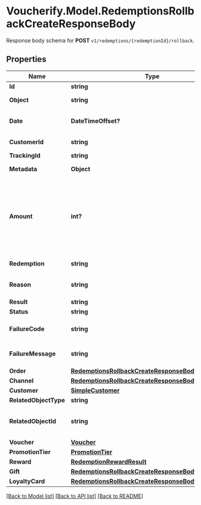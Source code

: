 # Voucherify.Model.RedemptionsRollbackCreateResponseBody
Response body schema for **POST** `v1/redemptions/{redemptionId}/rollback`.

## Properties

Name | Type | Description | Notes
------------ | ------------- | ------------- | -------------
**Id** | **string** | Unique identifier of the redemption rollback. | [optional] 
**Object** | **string** | The type of the object represented by the JSON | [optional] [default to ObjectEnum.RedemptionRollback]
**Date** | **DateTimeOffset?** | Timestamp representing the date and time when the object was created. The value is shown in the ISO 8601 format. | [optional] 
**CustomerId** | **string** | Unique customer ID of the redeeming customer. | [optional] 
**TrackingId** | **string** | Hashed customer source ID. | [optional] 
**Metadata** | **Object** | The metadata object stores all custom attributes assigned to the redemption. | [optional] 
**Amount** | **int?** | For gift cards, this represents the number of the credits restored to the card in the rolledback redemption. The number is a negative integer in the smallest currency unit, e.g. -100 cents for $1.00 added back to the card. For loyalty cards, this represents the number of loyalty points restored to the card in the rolledback redemption. The number is a negative integer. | [optional] 
**Redemption** | **string** | Unique redemption ID of the parent redemption. | [optional] 
**Reason** | **string** | System generated cause for the redemption being invalid in the context of the provided parameters. | [optional] 
**Result** | **string** | Redemption result. | [optional] 
**Status** | **string** | Redemption status. | [optional] 
**FailureCode** | **string** | If the result is &#x60;FAILURE&#x60;, this parameter will provide a generic reason as to why the redemption failed. | [optional] 
**FailureMessage** | **string** | If the result is &#x60;FAILURE&#x60;, this parameter will provide a more expanded reason as to why the redemption failed. | [optional] 
**Order** | [**RedemptionsRollbackCreateResponseBodyOrder**](RedemptionsRollbackCreateResponseBodyOrder.md) |  | [optional] 
**Channel** | [**RedemptionsRollbackCreateResponseBodyChannel**](RedemptionsRollbackCreateResponseBodyChannel.md) |  | [optional] 
**Customer** | [**SimpleCustomer**](SimpleCustomer.md) |  | [optional] 
**RelatedObjectType** | **string** | Defines the related object. | [optional] 
**RelatedObjectId** | **string** | Unique identifier of the related object. It is assigned by Voucherify, i.e. &#x60;v_lfZi4rcEGe0sN9gmnj40bzwK2FH6QUno&#x60; for a voucher. | [optional] 
**Voucher** | [**Voucher**](Voucher.md) |  | [optional] 
**PromotionTier** | [**PromotionTier**](PromotionTier.md) |  | [optional] 
**Reward** | [**RedemptionRewardResult**](RedemptionRewardResult.md) |  | [optional] 
**Gift** | [**RedemptionsRollbackCreateResponseBodyGift**](RedemptionsRollbackCreateResponseBodyGift.md) |  | [optional] 
**LoyaltyCard** | [**RedemptionsRollbackCreateResponseBodyLoyaltyCard**](RedemptionsRollbackCreateResponseBodyLoyaltyCard.md) |  | [optional] 

[[Back to Model list]](../README.md#documentation-for-models) [[Back to API list]](../README.md#documentation-for-api-endpoints) [[Back to README]](../README.md)

